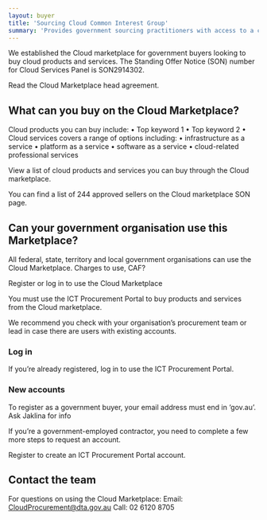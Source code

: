 ```yaml
---
layout: buyer
title: 'Sourcing Cloud Common Interest Group'
summary: 'Provides government sourcing practitioners with access to a community of peers with a shared interest in sourcing cloud-based technologies and services.'
---
```


We established the Cloud marketplace for government buyers looking to buy cloud products and services. The Standing Offer Notice (SON) number for Cloud Services Panel is SON2914302.

Read the Cloud Marketplace head agreement.

## What can you buy on the Cloud Marketplace?

Cloud products you can buy include:
• Top keyword 1
• Top keyword 2
•
Cloud services covers a range of options including:
• infrastructure as a service
• platform as a service
• software as a service
• cloud-related professional services

View a list of cloud products and services you can buy through the Cloud marketplace.

You can find a list of 244 approved sellers on the Cloud marketplace SON page.

## Can your government organisation use this Marketplace?

All federal, state, territory and local government organisations can use the Cloud Marketplace.
Charges to use, CAF?

Register or log in to use the Cloud Marketplace

You must use the ICT Procurement Portal to buy products and services from the Cloud marketplace.

We recommend you check with your organisation’s procurement team or lead in case there are users with existing accounts.

### Log in

If you’re already registered, log in to use the ICT Procurement Portal.

### New accounts

To register as a government buyer, your email address must end in ‘gov.au’. Ask Jaklina for info

If you’re a government-employed contractor, you need to complete a few more steps to request an account.

Register to create an ICT Procurement Portal account.

## Contact the team

For questions on using the Cloud Marketplace:
Email: CloudProcurement@dta.gov.au
Call: 02 6120 8705

